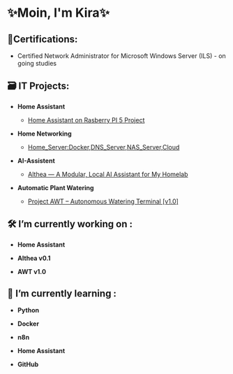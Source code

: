 <h1> ✨Moin, I'm Kira✨<br/>
<!--  
</a>Junior Systemadministrator</a> and </a>Hobby AI Architecture</a>
-->
<h2>📝Certifications:</h2>

- <a>Certified Network Administrator for Microsoft Windows Server (ILS) - on going studies</a>

<h2>🗃️ IT Projects:</h2>

- <b>Home Assistant</b>
  - [Home Assistant on Rasberry PI 5 Project](https://github.com/WitchOfRagnarok/Home_Assistant_on_Rasberry_PI_5)

- <b>Home Networking</b>
  - [Home_Server:Docker,DNS_Server,NAS_Server,Cloud](https://github.com/WitchOfRagnarok/My_Home_Server)

- <b>AI-Assistent</b>
  - [Althea — A Modular, Local AI Assistant for My Homelab](https://github.com/WitchOfRagnarok/Althea_AI-Assistent)
  
- <b>Automatic Plant Watering</b>
  - [Project AWT – Autonomous Watering Terminal [v1.0]](https://github.com/WitchOfRagnarok/Project_AWT-_Autonomous_Watering_Terminal_v1.0)
 
 
<h2> 🛠️ I’m currently working on :</h2>

- <b>Home Assistant</b>

- <b>Althea v0.1</b>

- <b>AWT v1.0</b>


<h2> 🧩 I’m currently learning :</h2>

- <b>Python</b>

- <b>Docker</b>

- <b>n8n</b>

- <b>Home Assistant</b>

- <b>GitHub</b>

<!--  
- Terraium
- Main Server
- NAS Server
- DNS Server
- Home Media Server
- <b></b>
-->
<!--
- <b>C# (.NET Desktop Applications)</b>
  - [???] (https://github.com/WitchOfRagnarok/???)
-->

<!--
<h2> 🤳 Connect with me:</h2>

[<img align="left" alt="JoshMadakor | YouTube" width="22px" src="https://cdn.jsdelivr.net/npm/simple-icons@v3/icons/youtube.svg" />][youtube]
[<img align="left" alt="JoshMadakor | Twitter" width="22px" src="https://cdn.jsdelivr.net/npm/simple-icons@v3/icons/twitter.svg" />][twitter]
[<img align="left" alt="JoshMadakor | LinkedIn" width="22px" src="https://cdn.jsdelivr.net/npm/simple-icons@v3/icons/linkedin.svg" />][linkedin]
[<img align="left" alt="JoshMadakor | Instagram" width="22px" src="https://cdn.jsdelivr.net/npm/simple-icons@v3/icons/instagram.svg" />][instagram]

[twitter]: https://twitter.com/joshmadakor
[youtube]: https://www.youtube.com/c/joshmadakor
[instagram]: https://www.instagram.com/joshmadakor/
[linkedin]: https://linkedin.com/in/joshmadakor


**WitchOfRagnaraok/Kira** is a ✨ _special_ ✨ repository because its `README.md` (this file) appears on your GitHub profile.

Here are some ideas to get you started:

- 🔭 I’m currently working on ...
- 🌱 I’m currently learning ...
- 👯 I’m looking to collaborate on ...
- 🤔 I’m looking for help with ...
- 💬 Ask me about ...
- 📫 How to reach me: ...
- 😄 Pronouns: ...
- ⚡ Fun fact: ...
-->
